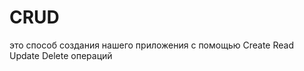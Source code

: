 # CRUD
это способ создания нашего приложения с помощью Create Read Update Delete операций                                                                  